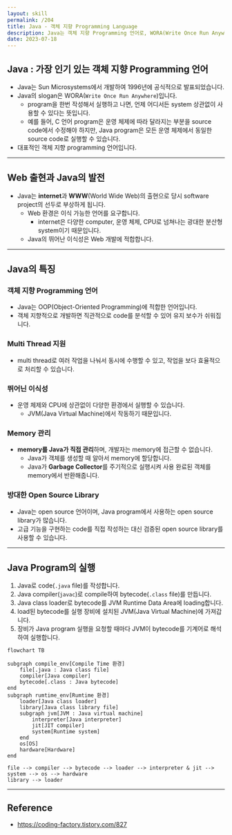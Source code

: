 ```yaml
---
layout: skill
permalink: /204
title: Java - 객체 지향 Programming Language
description: Java는 객체 지향 Programming 언어로, WORA(Write Once Run Anywhere)를 지향합니다.
date: 2023-07-18
---
```



## Java : 가장 인기 있는 객체 지향 Programming 언어

- Java는 Sun Microsystems에서 개발하여 1996년에 공식적으로 발표되었습니다.
- Java의 slogan은 WORA(`Write Once Run Anywhere`)입니다.
    - program을 한번 작성해서 실행하고 나면, 언제 어디서든 system 상관없이 사용할 수 있다는 뜻입니다.
    - 예를 들어, C 언어 program은 운영 체제에 따라 달라지는 부분을 source code에서 수정해야 하지만, Java program은 모든 운영 체제에서 동일한 source code로 실행할 수 있습니다.
- 대표적인 객체 지향 programming 언어입니다.


---


## Web 출현과 Java의 발전

- Java는 **internet**과 **WWW**(World Wide Web)의 출현으로 당시 software project의 선두로 부상하게 됩니다.
    - Web 환경은 이식 가능한 언어를 요구합니다.
        - internet은 다양한 computer, 운영 체제, CPU로 넘쳐나는 광대한 분산형 system이기 때문입니다.
    - Java의 뛰어난 이식성은 Web 개발에 적합합니다.


---


## Java의 특징


### 객체 지향 Programming 언어

- Java는 OOP(Object-Oriented Programming)에 적합한 언어입니다.
- 객체 지향적으로 개발하면 직관적으로 code를 분석할 수 있어 유지 보수가 쉬워집니다.


### Multi Thread 지원

- multi thread로 여러 작업을 나눠서 동시에 수행할 수 있고, 작업을 보다 효율적으로 처리할 수 있습니다.


### ️뛰어닌 이식성

- 운영 체제와 CPU에 상관없이 다양한 환경에서 실행할 수 있습니다.
    - JVM(Java Virtual Machine)에서 작동하기 때문입니다.


### Memory 관리

- **memory를 Java가 직접 관리**하며, 개발자는 memory에 접근할 수 없습니다.
    - Java가 객체를 생성할 때 알아서 memory에 할당합니다.
    - Java가 **Garbage Collector**를 주기적으로 실행시켜 사용 완료된 객체를 memory에서 반환해줍니다.


### 방대한 Open Source Library

- Java는 open source 언어이며, Java program에서 사용하는 open source library가 많습니다.
- 고급 기능을 구현하는 code를 직접 작성하는 대신 검증된 open source library를 사용할 수 있습니다.


---


## Java Program의 실행

1. Java로 code(`.java` file)를 작성합니다.
2. Java compiler(`javac`)로 compile하여 bytecode(`.class` file)를 만듭니다.
3. Java class loader로 bytecode를 JVM Runtime Data Area에 loading합니다.
4. load된 bytecode를 실행 장비에 설치된 JVM(Java Virtual Machine)에 가져갑니다.
5. 장비가 Java program 실행을 요청할 때마다 JVM이 bytecode를 기계어로 해석하여 실행합니다.

```mermaid
flowchart TB

subgraph compile_env[Compile Time 환경]
    file[.java : Java class file]
    compiler[Java compiler]
    bytecode[.class : Java bytecode]
end
subgraph rumtime_env[Rumtime 환경]
    loader[Java class loader]
    library[Java class library file]
    subgraph jvm[JVM : Java virtual machine]
        interpreter[Java interpreter]
        jit[JIT compiler]
        system[Runtime system]
    end
    os[OS]
    hardware[Hardware]
end

file --> compiler --> bytecode --> loader --> interpreter & jit --> system --> os --> hardware
library --> loader
```


---


## Reference

- <https://coding-factory.tistory.com/827>
